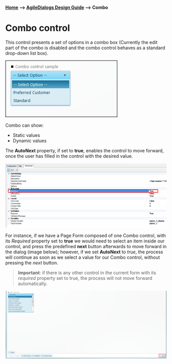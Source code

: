 __[Home](/) --> [AgileDialogs Design Guide](/guides/AgileDialogs-DesignGuide.md) --> Combo__

# Combo control

This control presents a set of options in a combo box (Currently the edit part
of the combo is disabled and the combo control behaves as a standard drop-down
list box).

![](../media/AgileDialogsDesignGuide/Combo_01.png)

Combo can show:

-   Static values
-   Dynamic values

The **AutoNext** property, if set to **true**, enables the control to move
forward, once the user has filled in the control with the desired value.

![](../media/AgileDialogsDesignGuide/Combo_02.png)

For instance, if we have a Page Form composed of one Combo control, with its
*Required* property set to **true** we would need to select an item inside our
control, and press the predefined **next** button afterwards to move forward
in the dialog (image below); however, if we set **AutoNext** to *true*, the
process will continue as soon as we select a value for our Combo control,
without pressing the *next* button.

> **Important**: if there is any other control
> in the current form with its *required* property set to true, the process will not
> move forward automatically.

![](../media/AgileDialogsDesignGuide/Combo_03.png)

